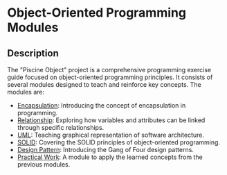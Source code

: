 # Object-Oriented Programming Modules


## Description
The "Piscine Object" project is a comprehensive programming exercise guide focused on object-oriented programming principles. It consists of several modules designed to teach and reinforce key concepts. The modules are:

- [Encapsulation](./Module%2000%20-%20Encapsulation): Introducing the concept of encapsulation in programming.
- [Relationship](./): Exploring how variables and attributes can be linked through specific relationships.
- [UML](./): Teaching graphical representation of software architecture.
- [SOLID](./): Covering the SOLID principles of object-oriented programming.
- [Design Pattern](./): Introducing the Gang of Four design patterns.
- [Practical Work](./): A module to apply the learned concepts from the previous modules.
